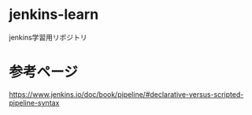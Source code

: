 # jenkins-learn
jenkins学習用リポジトリ

# 参考ページ
https://www.jenkins.io/doc/book/pipeline/#declarative-versus-scripted-pipeline-syntax